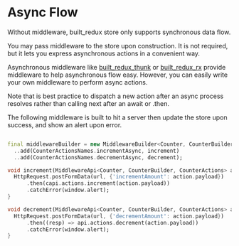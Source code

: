 # Async Flow

Without middleware, built_redux store only supports synchronous data flow.

You may pass middleware to the store upon construction. It is not required, but it lets you express asynchronous actions in a convenient way.

Asynchronous middleware like [built_redux_thunk](https://github.com/davidmarne/built_redux_thunk) or [built_redux_rx](https://github.com/davidmarne/built_redux_rx) provide middleware to help asynchronous flow easy. However, you can easily write your own middleware to perform async actions.

Note that is best practice to dispatch a new action after an async process resolves rather than calling next after an await or .then.

The following middleware is built to hit a server then update the store upon success, and show an alert upon error.

``` dart

final middlewareBuilder = new MiddlewareBuilder<Counter, CounterBuilder, CounterActions>()
  ..add(CounterActionsNames.incrementAsync, increment)
  ..add(CounterActionsNames.decrementAsync, decrement);

void increment(MiddlewareApi<Counter, CounterBuilder, CounterActions> api, ActionHandler next, Action<int> action) {
  HttpRequest.postFormData(url, {'incrementAmount': action.payload})
      .then(capi.actions.increment(action.payload))
      .catchError(window.alert);
}

void decrement(MiddlewareApi<Counter, CounterBuilder, CounterActions> api, ActionHandler next, Action<int> action) {
  HttpRequest.postFormData(url, {'decrementAmount': action.payload})
      .then((resp) => api.actions.decrement(action.payload))
      .catchError(window.alert);
}

```